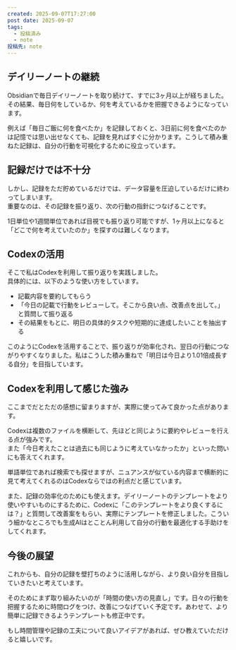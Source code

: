 ```yaml
---
created: 2025-09-07T17:27:00
post date: 2025-09-07
tags:
  - 投稿済み
  - note
投稿先: note
---
```

## デイリーノートの継続
Obsidianで毎日デイリーノートを取り続けて、すでに3ヶ月以上が経ちました。  
その結果、毎日何をしているか、何を考えているかを把握できるようになっています。

例えば「毎日ご飯に何を食べたか」を記録しておくと、3日前に何を食べたのかは記憶では思い出せなくても、記録を見ればすぐに分かります。こうして積み重ねた記録は、自分の行動を可視化するために役立っています。

## 記録だけでは不十分
しかし、記録をただ貯めているだけでは、データ容量を圧迫しているだけに終わってしまいます。  
重要なのは、その記録を振り返り、次の行動の指針につなげることです。

1日単位や1週間単位であれば目視でも振り返り可能ですが、1ヶ月以上になると「どこで何を考えていたのか」を探すのは難しくなります。

## Codexの活用
そこで私はCodexを利用して振り返りを実践しました。  
具体的には、以下のような使い方をしています。

- 記載内容を要約してもらう  
- 「今日の記載で行動をレビューして。そこから良い点、改善点を出して。」と質問して振り返る  
- その結果をもとに、明日の具体的タスクや短期的に達成したいことを抽出する  

このようにCodexを活用することで、振り返りが効率化され、翌日の行動につながりやすくなりました。私はこうした積み重ねで「明日は今日より1.01倍成長する自分」を目指しています。

## Codexを利用して感じた強み
ここまでだとただの感想に留まりますが、実際に使ってみて良かった点があります。

Codexは複数のファイルを横断して、先ほどと同じように要約やレビューを行える点が強みです。  
また「今日考えたことは過去にも同じように考えていなかったか」といった問いにも答えてくれます。

単語単位であれば検索でも探せますが、ニュアンスが似ている内容まで横断的に見て考えてくれるのはCodexならではの利点だと感じています。

また、記録の効率化のためにも使えます。デイリーノートのテンプレートをより使いやすいものにするために、Codexに「このテンプレートをより良くするには？」と質問して改善案をもらい、実際にテンプレートを修正しました。こういう細かなところでも生成AIはとことん利用して自分の行動を最適化する手助けをしてくれます。

## 今後の展望
これからも、自分の記録を壁打ちのように活用しながら、より良い自分を目指していきたいと考えています。  

そのためにまず取り組みたいのが「時間の使い方の見直し」です。日々の行動を把握するために時間ログをつけ、改善につなげていく予定です。あわせて、より簡単に記録できるようテンプレートも修正中です。  

もし時間管理や記録の工夫について良いアイデアがあれば、ぜひ教えていただけると嬉しいです。

